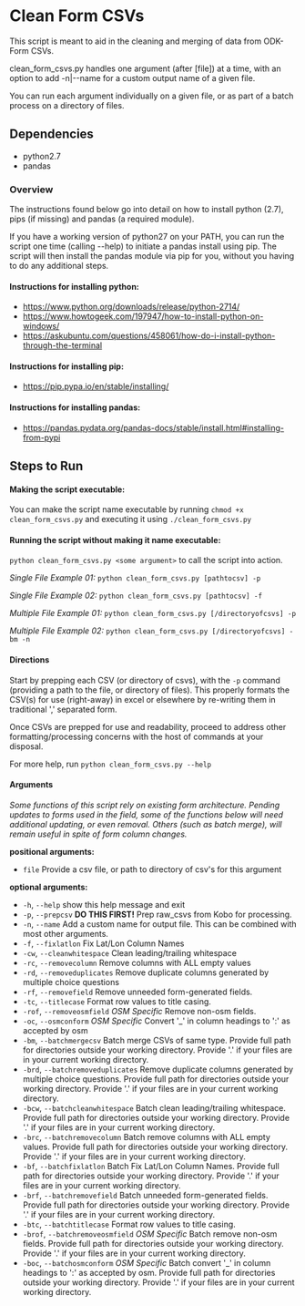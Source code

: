 # Clean Form CSVs

This script is meant to aid in the cleaning and merging of data from ODK-Form CSVs. 

clean_form_csvs.py handles one argument (after [file]) at a time, with an option to add -n|--name for a custom output name of a given file.

You can run each argument individually on a given file, or as part of a batch process on a directory of files.

## Dependencies

* python2.7
* pandas

### Overview

The instructions found below go into detail on how to install python (2.7), pips (if missing) and pandas (a required module).

If you have a working version of python27 on your PATH, you can run the script one time (calling --help) to initiate a pandas install using pip. The script will then install the pandas module via pip for you, without you having to do any additional steps.

#### Instructions for installing python: 

* https://www.python.org/downloads/release/python-2714/
* https://www.howtogeek.com/197947/how-to-install-python-on-windows/
* https://askubuntu.com/questions/458061/how-do-i-install-python-through-the-terminal

#### Instructions for installing pip:

* https://pip.pypa.io/en/stable/installing/

#### Instructions for installing pandas:

* https://pandas.pydata.org/pandas-docs/stable/install.html#installing-from-pypi

## Steps to Run

#### Making the script executable:

You can make the script name executable by running ```chmod +x clean_form_csvs.py``` and executing it using ```./clean_form_csvs.py```

#### Running the script without making it name executable:

```python clean_form_csvs.py <some argument>``` to call the script into action.

*Single File Example 01:* ```python clean_form_csvs.py [pathtocsv] -p```

*Single File Example 02:* ```python clean_form_csvs.py [pathtocsv] -f```

*Multiple File Example 01:* ```python clean_form_csvs.py [/directoryofcsvs] -p```

*Multiple File Example 02:* ```python clean_form_csvs.py [/directoryofcsvs] -bm -n```

#### Directions

Start by prepping each CSV (or directory of csvs), with the ```-p``` command (providing a path to the file, or directory of files). This properly formats the CSV(s) for use (right-away) in excel or elsewhere by re-writing them in traditional ',' separated form.

Once CSVs are prepped for use and readability, proceed to address other formatting/processing concerns with the host of commands at your disposal.

For more help, run ```python clean_form_csvs.py --help```

#### Arguments

*Some functions of this script rely on existing form architecture. Pending updates to forms used in the field, some of the functions below will need additional updating, or even removal. Others (such as batch merge), will remain useful in spite of form column changes.*

**positional arguments:**
  * ```file```                  Provide a csv file, or path to directory of csv's for
                        this argument

**optional arguments:**
  * ```-h```, ```--help```            show this help message and exit
  * ```-p```, ```--prepcsv```         **DO THIS FIRST!** Prep raw_csvs from Kobo for
                        processing.
  * ```-n```, ```--name```            Add a custom name for output file. This can be
                        combined with most other arguments.
  * ```-f```, ```--fixlatlon```       Fix Lat/Lon Column Names
  * ```-cw```, ```--cleanwhitespace```
                        Clean leading/trailing whitespace
  * ```-rc```, ```--removecolumn```   Remove columns with ALL empty values
  * ```-rd```, ```--removeduplicates```
                        Remove duplicate columns generated by multiple choice
                        questions
  * ```-rf```, ```--removefield```    Remove unneeded form-generated fields.
  * ```-tc```, ```--titlecase```      Format row values to title casing.
  * ```-rof```, ```--removeosmfield```
                        *OSM Specific* Remove non-osm fields.
  * ```-oc```, ```--osmconform```     *OSM Specific* Convert '_' in column headings to ':'
                        as accepted by osm
  * ```-bm```, ```--batchmergecsv```  Batch merge CSVs of same type. Provide full path for
                        directories outside your working directory. Provide
                        '.' if your files are in your current working
                        directory.
  * ```-brd```, ```--batchremoveduplicates```
                        Remove duplicate columns generated by multiple choice
                        questions. Provide full path for directories outside
                        your working directory. Provide '.' if your files are
                        in your current working directory.
  * ```-bcw```, ```--batchcleanwhitespace```
                        Batch clean leading/trailing whitespace. Provide full
                        path for directories outside your working directory.
                        Provide '.' if your files are in your current working
                        directory.
  * ```-brc```, ```--batchremovecolumn```
                        Batch remove columns with ALL empty values. Provide
                        full path for directories outside your working
                        directory. Provide '.' if your files are in your
                        current working directory.
  * ```-bf```, ```--batchfixlatlon```
                        Batch Fix Lat/Lon Column Names. Provide full path for
                        directories outside your working directory. Provide
                        '.' if your files are in your current working
                        directory.
  * ```-brf```, ```--batchremovefield```
                        Batch unneeded form-generated fields. Provide full
                        path for directories outside your working directory.
                        Provide '.' if your files are in your current working
                        directory.
  * ```-btc```, ```--batchtitlecase```
                        Format row values to title casing.
  * ```-brof```, ```--batchremoveosmfield```
                        *OSM Specific* Batch remove non-osm fields. Provide
                        full path for directories outside your working
                        directory. Provide '.' if your files are in your
                        current working directory.
  * ```-boc```, ```--batchosmconform```
                        *OSM Specific* Batch convert '_' in column headings to
                        ':' as accepted by osm. Provide full path for
                        directories outside your working directory. Provide
                        '.' if your files are in your current working
                        directory.